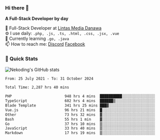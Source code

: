 ### Hi there 👋

**A Full-Stack Developer by day**

🔭 Full-Stack Developer at [Lintas Media Danawa](https://www.lintasmediadanawa.com/)  
⚙️ I use daily: `.php, .js, .ts, .html, .css, .jsx, .vue`  
🌱 Currently learning `.go, .java`  
📫 How to reach me: [Discord](https://discordapp.com/users/984448732999327766)  [Facebook](https://fb.me/tyvandi)  

### 🚀 Quick Stats  

![Nekoding's GitHub stats](https://github-readme-stats.vercel.app/api?username=nekoding&show_icons=true)

<!--START_SECTION:waka-->

```txt
From: 25 July 2021 - To: 31 October 2024

Total Time: 2,287 hrs 40 mins

PHP                        948 hrs 4 mins  ██████████░░░░░░░░░░░░░░░   40.15 %
TypeScript                 602 hrs 4 mins  ██████▒░░░░░░░░░░░░░░░░░░   25.50 %
Blade Template             341 hrs 25 mins ███▓░░░░░░░░░░░░░░░░░░░░░   14.46 %
Vue.js                     96 hrs 21 mins  █░░░░░░░░░░░░░░░░░░░░░░░░   04.08 %
Other                      73 hrs 32 mins  ▓░░░░░░░░░░░░░░░░░░░░░░░░   03.11 %
Bash                       55 hrs 1 min    ▓░░░░░░░░░░░░░░░░░░░░░░░░   02.33 %
Go                         37 hrs 10 mins  ▒░░░░░░░░░░░░░░░░░░░░░░░░   01.57 %
JavaScript                 33 hrs 40 mins  ▒░░░░░░░░░░░░░░░░░░░░░░░░   01.43 %
Markdown                   17 hrs 19 mins  ▒░░░░░░░░░░░░░░░░░░░░░░░░   00.73 %
```

<!--END_SECTION:waka-->

<!--
**nekoding/nekoding** is a ✨ _special_ ✨ repository because its `README.md` (this file) appears on your GitHub profile.

Here are some ideas to get you started:

- 🔭 I’m currently working on ...
- 🌱 I’m currently learning ...
- 👯 I’m looking to collaborate on ...
- 🤔 I’m looking for help with ...
- 💬 Ask me about ...
- 📫 How to reach me: ...
- 😄 Pronouns: ...
- ⚡ Fun fact: ...
-->
